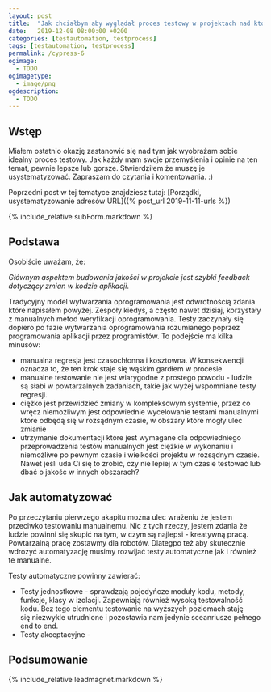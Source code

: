 ```yaml
---
layout: post
title:  "Jak chciałbym aby wyglądał proces testowy w projektach nad którymi pracuję"
date:   2019-12-08 08:00:00 +0200
categories: [testautomation, testprocess]
tags: [testautomation, testprocess]
permalink: /cypress-6
ogimage:
  - TODO
ogimagetype:
  - image/png
ogdescription:
  - TODO
---
```


## Wstęp

Miałem ostatnio okazję zastanowić się nad tym jak wyobrażam sobie idealny proces testowy. Jak każdy mam swoje przemyślenia i opinie na ten temat, pewnie lepsze lub gorsze. Stwierdziłem że muszę je usystematyzować. Zapraszam do czytania i komentowania. :)

Poprzedni post w tej tematyce znajdziesz tutaj: [Porządki, usystematyzowanie adresów URL]({% post_url 2019-11-11-urls %})

{% include_relative subForm.markdown %}

## Podstawa

Osobiście uważam, że: 

_Głównym aspektem budowania jakości w projekcie jest szybki feedback dotyczący zmian w kodzie aplikacji_.

Tradycyjny model wytwarzania oprogramowania jest odwrotnością zdania które napisałem powyżej. Zespoły kiedyś, a często nawet dzisiaj, korzystały z manualnych metod weryfikacji oprogramowania. Testy zaczynały się dopiero po fazie wytwarzania oprogramowania rozumianego poprzez programowania aplikacji przez programistów. To podejście ma kilka minusów:

 * manualna regresja jest czasochłonna i kosztowna. W konsekwencji oznacza to, że ten krok staje się wąskim gardłem w procesie
 * manualne testowanie nie jest wiarygodne z prostego powodu - ludzie są słabi w powtarzalnych zadaniach, takie jak wyżej wspomniane testy regresji.
 * ciężko jest przewidzieć zmiany w kompleksowym systemie, przez co wręcz niemożliwym jest odpowiednie wycelowanie testami manualnymi które odbędą się w rozsądnym czasie, w obszary które mogły ulec zmianie
 * utrzymanie dokumentacji które jest wymagane dla odpowiedniego przeprowadzenia testów manualnych jest ciężkie w wykonaniu i niemożliwe po pewnym czasie i wielkości projektu w rozsądnym czasie. Nawet jeśli uda Ci się to zrobić, czy nie lepiej w tym czasie testować lub dbać o jakośc w innych obszarach?

## Jak automatyzować

Po przeczytaniu pierwzego akapitu można ulec wrażeniu że jestem przeciwko testowaniu manualnemu. Nic z tych rzeczy, jestem zdania że ludzie powinni się skupić na tym, w czym są najlepsi - kreatywną pracą. Powtarzalną pracę zostawmy dla robotów. Dlategpo też aby skutecznie wdrożyć automatyzację musimy rozwijać testy automatyczne jak i również te manualne.

Testy automatyczne powinny zawierać:
* Testy jednostkowe - sprawdzają pojedyńcze moduły kodu, metody, funkcje, klasy w izolacji. Zapewniają również wysoką testowalność kodu. Bez tego elementu testowanie na wyższych poziomach staję się niezwykle utrudnione i pozostawia nam jedynie sceanriusze pełnego end to end.
* Testy akceptacyjne - 

## Podsumowanie

{% include_relative leadmagnet.markdown %}